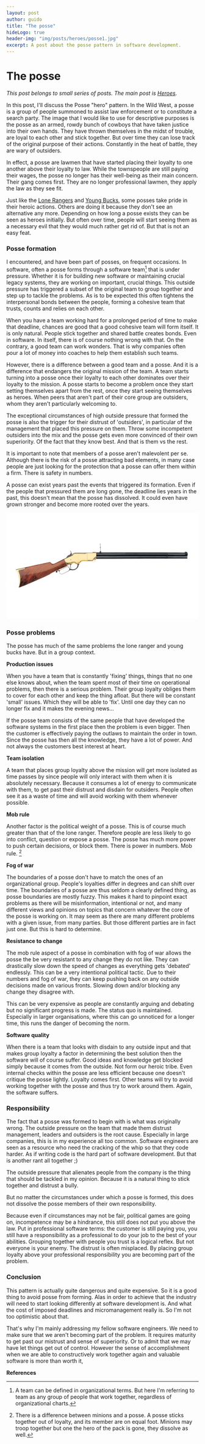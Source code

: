 ```yaml
---
layout: post
author: guido
title: "The posse"
hideLogo: true
header-img: "img/posts/heroes/posse1.jpg"
excerpt: A post about the posse pattern in software development.
---
```

# The posse

*This post belongs to small series of posts. The main post is [Heroes](/31/05/2018/Heroes/).*
 
In this post, I'll discuss the Posse "hero" pattern. In the Wild West, a posse is a group of people summoned to assist law enforcement or to constitute a search party. The image that I would like to use for descriptive purposes is the posse as an armed, rowdy bunch of cowboys that have taken justice into their own hands. They have thrown themselves in the midst of trouble, are loyal to each other and stick together. But over time they can lose track of the original purpose of their actions. Constantly in the heat of battle, they are wary of outsiders. 

In effect, a posse are lawmen that have started placing their loyalty to one another above their loyalty to law. While the townspeople are still paying their wages, the posse no longer has their well-being as their main concern. Their gang comes first. They are no longer professional lawmen, they apply the law as they see fit.

Just like the [Lone Rangers](/13/06/2018/LoneRanger/) and [Young Bucks](/06/06/2018/YoungBuck/), some posses take pride in their heroic actions. Others are doing it because they don't see an alternative any more. Depending on how long a posse exists they can be seen as heroes initially. But often over time, people will start seeing them as a necessary evil that they would much rather get rid of. But that is not an easy feat.

### Posse formation

I encountered, and have been part of posses, on frequent occasions. In software, often a posse forms through a software team[^team]  that is under pressure. Whether it is for building new software or maintaining crucial legacy systems, they are working on important, crucial things. This outside pressure has triggered a subset of the original team to group together and step up to tackle the problems. As is to be expected this often tightens the interpersonal bonds between the people, forming a cohesive team that trusts, counts and relies on each other. 

When you have a team working hard for a prolonged period of time to make that deadline, chances are good that a good cohesive team will form itself. It is only natural. People stick together and shared battle creates bonds. Even in software. In itself, there is of course nothing wrong with that.  On the contrary, a good team can work wonders. That is why companies often pour a lot of money into coaches to help them establish such teams. 

However, there is a difference between a good team and a posse. And it is a difference that endangers the original mission of the team. A team starts turning into a posse once their loyalty to each other dominates over their loyalty to the mission.  A posse starts to become a problem once they start setting themselves apart from the rest, once they start seeing themselves as heroes. When peers that aren't part of their core group are outsiders, whom they aren't particularly welcoming to.

The exceptional circumstances of high outside pressure that formed the posse is also the trigger for their distrust of 'outsiders', in particular of the management that placed this pressure on them. Throw some incompetent outsiders into the mix and the posse gets even more convinced of their own superiority. Of the fact that they know best. And that is them vs the rest.

 It is important to note that members of a posse aren't malevolent per se. Although there is the risk of a posse attracting bad elements, in many case people are just looking for the protection that a posse can offer them within a firm. There is safety in numbers.
 
 A posse can exist years past the events that triggered its formation. Even if the people that pressured them are long gone, the deadline lies years in the past, this doesn't mean that the posse has dissolved. It could even have grown stronger and become more rooted over the years.

![rifle](/img/posts/heroes/rifle.jpg)

### Posse problems

The posse has much of the same problems the lone ranger and young bucks have. But in a group context. 

**Production issues**
 
When you have a team that is constantly 'fixing' things, things that no one else knows about, when the team spent most of their time on operational problems, then there is a serious problem. Their group loyalty obliges them to cover for each other and keep the thing afloat. But there will be constant 'small' issues. Which they will be able to 'fix'. Until one day they can no longer fix and it makes the evening news... 

If the posse team consists of the same people that have developed the software systems in the first place then the problem is even bigger. Then the customer is effectively paying the outlaws to maintain the order in town. Since the posse has then all the knowledge, they have a lot of power. And not always the customers best interest at heart.

**Team isolation**
 
A team that places group loyalty above the mission will get more isolated as time passes by since people will only interact with them when it is absolutely necessary. Because it consumes a lot of energy to communicate with them, to get past their distrust and disdain for outsiders. People often see it as a waste of time and will avoid working with them whenever possible. 

**Mob rule**

Another factor is the political weight of a posse. This is of course much greater than that of the lone ranger. Therefore people are less likely to go into conflict, question or expose a posse. The posse has much more power to push certain decisions, or block them. There is power in numbers. Mob rule. [^minions]

**Fog of war**
 
The boundaries of a posse don't have to match the ones of an organizational group. People's loyalties differ in degrees and can shift over time. The boundaries of a posse are thus seldom a clearly defined thing, as posse boundaries are mostly fuzzy. This makes it hard to pinpoint exact problems as there will be misinformation, intentional or not, and many different views and opinions on topics that concern whatever the core of the posse is working on. It may seem as there are many different problems with a given issue, from many parties. But those different parties are in fact just one. But this is hard to determine.

**Resistance to change**

The mob rule aspect of a posse in combination with fog of war allows the posse the be very resistant to any change they do not like. They can drastically slow down the speed of changes as everything gets 'debated' endlessly. This can be a very intentional political tactic. Due to their numbers and fog of war, they can keep pushing back on any outside decisions made on various fronts. Slowing down and/or blocking any change they disagree with.

This can be very expensive as people are constantly arguing and debating but no significant progress is made. The status quo is maintained. Especially in larger organisations, where this can go unnoticed for a longer time, this runs the danger of becoming the norm.
 
**Software quality**

When there is a team that looks with disdain to any outside input and that makes group loyalty a factor in determining the best solution then the software will of course suffer. Good ideas and knowledge get blocked simply because it comes from the outside. Not form our heroic tribe. Even internal checks within the posse are less efficient because one doesn't critique the posse lightly. Loyalty comes first. Other teams will try to avoid working together with the posse and thus try to work around them. Again, the software suffers.

### Responsibility

The fact that a posse was formed to begin with is what was originally wrong. The outside pressure on the team that made them distrust management, leaders and outsiders is the root cause. Especially in large companies, this is in my experience all too common. Software engineers are seen as a resource who need the cracking of the whip so that they code harder. As if writing code is the hard part of software development. But that is another rant all together ;) 

The outside pressure that alienates people from the company is the thing that should be tackled in my opinion. Because it is a natural thing to stick together and distrust a bully. 

But no matter the circumstances under which a posse is formed, this does not dissolve the posse members of their own responsibility.

Because even if circumstances may not be fair, political games are going on, incompetence may be a hindrance, this still does not put you above the law. Put in professional software terms: the customer is still paying you, you still have a responsibility as a professional to do your job to the best of your abilities. Grouping together with people you trust is a logical reflex. But not everyone is your enemy. The distrust is often misplaced. By placing group loyalty above your professional responsibility you are becoming part of the problem.

### Conclusion

This pattern is actually quite dangerous and quite expensive. So it is a good thing to avoid posse from forming. Alas in order to achieve that the industry will need to start looking differently at software development is. And what the cost of imposed deadlines and micromanagement really is. So I'm not too optimistic about that.  

That's why I'm mainly addressing my fellow software engineers. We need to make sure that we aren't becoming part of the problem. It requires maturity to get past our mistrust and sense of superiority. Or to admit that we may have let things get out of control. However the sense of accomplishment when we are able to constructively work together again and valuable software is more than worth it,


**References**

[^team]: A team can be defined in organizational terms. But here I'm referring to team as any group of people that work together, regardless of organizational charts.
[^minions]: There is a difference between minions and a posse. A posse sticks together out of loyalty, and its member are on equal foot. Minions may troop together but one the hero of the pack is gone, they dissolve as well.